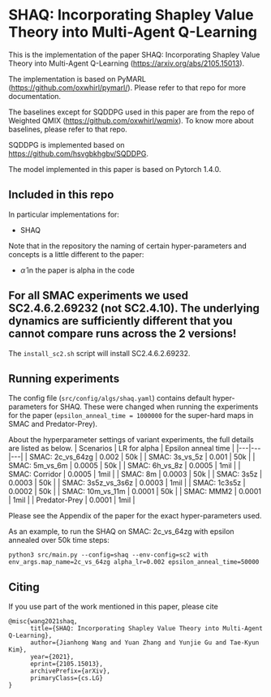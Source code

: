 # SHAQ: Incorporating Shapley Value Theory into Multi-Agent Q-Learning

This is the implementation of the paper SHAQ: Incorporating Shapley Value Theory into Multi-Agent Q-Learning (https://arxiv.org/abs/2105.15013).

The implementation is based on PyMARL (https://github.com/oxwhirl/pymarl/). Please refer to that repo for more documentation.

The baselines except for SQDDPG used in this paper are from the repo of Weighted QMIX (https://github.com/oxwhirl/wqmix). To know more about baselines, please refer to that repo.

SQDDPG is implemented based on https://github.com/hsvgbkhgbv/SQDDPG.

The model implemented in this paper is based on Pytorch 1.4.0.

## Included in this repo

In particular implementations for:
- SHAQ

Note that in the repository the naming of certain hyper-parameters and concepts is a little different to the paper:
- $\hat{\alpha}$ in the paper is alpha in the code

## For all SMAC experiments we used SC2.4.6.2.69232 (not SC2.4.10). The underlying dynamics are sufficiently different that you **cannot** compare runs across the 2 versions!
The `install_sc2.sh` script will install SC2.4.6.2.69232.

## Running experiments
The config file (`src/config/algs/shaq.yaml`) contains default hyper-parameters for SHAQ.
These were changed when running the experiments for the paper (`epsilon_anneal_time = 1000000` for the super-hard maps in SMAC and Predator-Prey).

About the hyperparameter settings of variant experiments, the full details are listed as below.
|  Scenarios | LR for alpha | Epsilon anneal time |
|---|---|---|
| SMAC: 2c_vs_64zg | 0.002 | 50k |
| SMAC: 3s_vs_5z | 0.001 | 50k |
| SMAC: 5m_vs_6m | 0.0005 | 50k |
| SMAC: 6h_vs_8z | 0.0005 | 1mil |
| SMAC: Corridor | 0.0005 | 1mil |
| SMAC: 8m   | 0.0003 | 50k |
| SMAC: 3s5z | 0.0003 | 50k |
| SMAC: 3s5z_vs_3s6z | 0.0003 | 1mil |
| SMAC: 1c3s5z | 0.0002 | 50k |
| SMAC: 10m_vs_11m | 0.0001 | 50k |
| SMAC: MMM2 | 0.0001 | 1mil |
| Predator-Prey | 0.0001 | 1mil |

Please see the Appendix of the paper for the exact hyper-parameters used.

As an example, to run the SHAQ on SMAC: 2c_vs_64zg with epsilon annealed over 50k time steps:
```shell
python3 src/main.py --config=shaq --env-config=sc2 with env_args.map_name=2c_vs_64zg alpha_lr=0.002 epsilon_anneal_time=50000
```

## Citing
If you use part of the work mentioned in this paper, please cite
```
@misc{wang2021shaq,
      title={SHAQ: Incorporating Shapley Value Theory into Multi-Agent Q-Learning}, 
      author={Jianhong Wang and Yuan Zhang and Yunjie Gu and Tae-Kyun Kim},
      year={2021},
      eprint={2105.15013},
      archivePrefix={arXiv},
      primaryClass={cs.LG}
}
```
